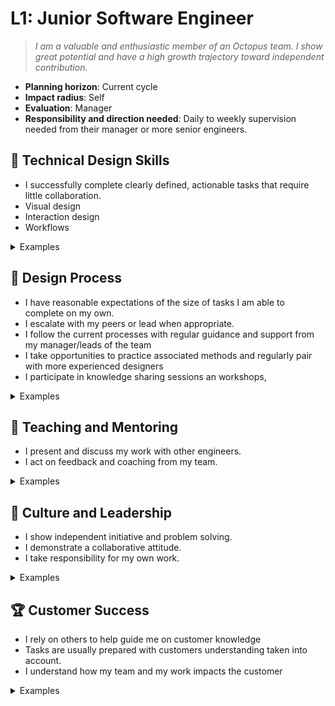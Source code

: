 # L1: Junior Software Engineer

> _I am a valuable and enthusiastic member of an Octopus team. I show great potential and have a high growth trajectory toward independent contribution._

- **Planning horizon**: Current cycle
- **Impact radius**: Self
- **Evaluation**: Manager
- **Responsibility and direction needed**: Daily to weekly supervision needed from their manager or more senior engineers.

## 🦉 Technical Design Skills

- I successfully complete clearly defined, actionable tasks that require little collaboration.
- Visual design
- Interaction design
- Workflows

<details>
<summary>Examples</summary>

- I attended a workshop to increase my skills with React.
- I was stuck on a problem but I reached out to my team lead to help me.
- I was assigned a bug fix and I completed it on my own.

</details>

## 🦉 Design Process

- I have reasonable expectations of the size of tasks I am able to complete on my own. 
- I escalate with my peers or lead when appropriate.
- I follow the current processes with regular guidance and support from my manager/leads of the team
- I take opportunities to practice associated methods and regularly pair with more experienced designers
- I participate in knowledge sharing sessions an workshops,

<details>
<summary>Examples</summary>

- I attended a workshop to increase my skills with React.
- I was stuck on a problem but I reached out to my team lead to help me.
- I was assigned a bug fix and I completed it on my own.

</details>

## 🌱 Teaching and Mentoring

- I present and discuss my work with other engineers.
- I act on feedback and coaching from my team.

<details>
<summary>Examples</summary>

- I shared a demo of my work in a weekly review session.
- I applied changes to my pull request based on feedback from my teammate in a code review.
- I applied a pattern I learned from training and I asked a senior engineer on my team to review it for me to ensure I applied it correctly.

</details>

## 🧭 Culture and Leadership

- I show independent initiative and problem solving.
- I demonstrate a collaborative attitude.
- I take responsibility for my own work.

<details>
<summary>Examples</summary>

- A senior designer on my team gave me some critical feedback on my work, so I took the time to understand how to improve.

</details>

## 🏆 Customer Success

- I rely on others to help guide me on customer knowledge
- Tasks are usually prepared with customers understanding taken into account.
- I understand how my team and my work impacts the customer

<details>
<summary>Examples</summary>

- I was assigned a task to add a new field to a form. It was something that customers had requested and I completed the task and shipped it to production.

</details>
